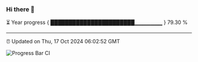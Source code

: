 ### Hi there 👋

⏳ Year progress { ███████████████████████▁▁▁▁▁▁▁ } 79.30 %

---

⏰ Updated on Thu, 17 Oct 2024 06:02:52 GMT

![Progress Bar CI](https://github.com/EinsPommes/EinsPommes/blob/main/.github/workflows/main.yml)
